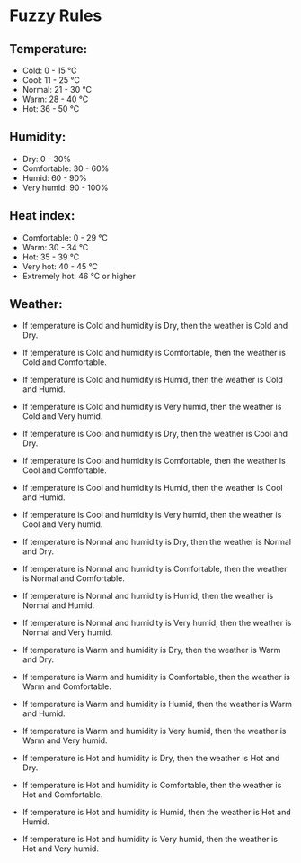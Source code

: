 # Fuzzy Rules

## Temperature:
- Cold: 0 - 15 °C
- Cool: 11 - 25 °C
- Normal: 21 - 30 °C
- Warm: 28 - 40 °C
- Hot: 36 - 50 °C

## Humidity:
- Dry: 0 - 30%
- Comfortable: 30 - 60%
- Humid: 60 - 90%
- Very humid: 90 - 100%

## Heat index:
- Comfortable: 0 - 29 °C
- Warm: 30 - 34 °C
- Hot: 35 - 39 °C
- Very hot: 40 - 45 °C
- Extremely hot: 46 °C or higher


## Weather:
- If temperature is Cold and humidity is Dry, then the weather is Cold and Dry.

- If temperature is Cold and humidity is Comfortable, then the weather is Cold and Comfortable.

- If temperature is Cold and humidity is Humid, then the weather is Cold and Humid.

- If temperature is Cold and humidity is Very humid, then the weather is Cold and Very humid.

- If temperature is Cool and humidity is Dry, then the weather is Cool and Dry.

- If temperature is Cool and humidity is Comfortable, then the weather is Cool and Comfortable.

- If temperature is Cool and humidity is Humid, then the weather is Cool and Humid.

- If temperature is Cool and humidity is Very humid, then the weather is Cool and Very humid.

- If temperature is Normal and humidity is Dry, then the weather is Normal and Dry.

- If temperature is Normal and humidity is Comfortable, then the weather is Normal and Comfortable.

- If temperature is Normal and humidity is Humid, then the weather is Normal and Humid.

- If temperature is Normal and humidity is Very humid, then the weather is Normal and Very humid.

- If temperature is Warm and humidity is Dry, then the weather is Warm and Dry.

- If temperature is Warm and humidity is Comfortable, then the weather is Warm and Comfortable.

- If temperature is Warm and humidity is Humid, then the weather is Warm and Humid.

- If temperature is Warm and humidity is Very humid, then the weather is Warm and Very humid.

- If temperature is Hot and humidity is Dry, then the weather is Hot and Dry.

- If temperature is Hot and humidity is Comfortable, then the weather is Hot and Comfortable.

- If temperature is Hot and humidity is Humid, then the weather is Hot and Humid.

- If temperature is Hot and humidity is Very humid, then the weather is Hot and Very humid.
